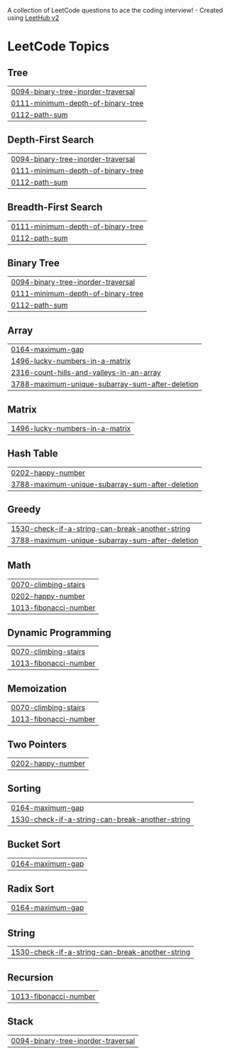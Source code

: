 A collection of LeetCode questions to ace the coding interview! - Created using [LeetHub v2](https://github.com/arunbhardwaj/LeetHub-2.0)
<!---LeetCode Topics Start-->
# LeetCode Topics
## Tree
|  |
| ------- |
| [0094-binary-tree-inorder-traversal](https://github.com/Shashank1115/leetcode/tree/master/0094-binary-tree-inorder-traversal) |
| [0111-minimum-depth-of-binary-tree](https://github.com/Shashank1115/leetcode/tree/master/0111-minimum-depth-of-binary-tree) |
| [0112-path-sum](https://github.com/Shashank1115/leetcode/tree/master/0112-path-sum) |
## Depth-First Search
|  |
| ------- |
| [0094-binary-tree-inorder-traversal](https://github.com/Shashank1115/leetcode/tree/master/0094-binary-tree-inorder-traversal) |
| [0111-minimum-depth-of-binary-tree](https://github.com/Shashank1115/leetcode/tree/master/0111-minimum-depth-of-binary-tree) |
| [0112-path-sum](https://github.com/Shashank1115/leetcode/tree/master/0112-path-sum) |
## Breadth-First Search
|  |
| ------- |
| [0111-minimum-depth-of-binary-tree](https://github.com/Shashank1115/leetcode/tree/master/0111-minimum-depth-of-binary-tree) |
| [0112-path-sum](https://github.com/Shashank1115/leetcode/tree/master/0112-path-sum) |
## Binary Tree
|  |
| ------- |
| [0094-binary-tree-inorder-traversal](https://github.com/Shashank1115/leetcode/tree/master/0094-binary-tree-inorder-traversal) |
| [0111-minimum-depth-of-binary-tree](https://github.com/Shashank1115/leetcode/tree/master/0111-minimum-depth-of-binary-tree) |
| [0112-path-sum](https://github.com/Shashank1115/leetcode/tree/master/0112-path-sum) |
## Array
|  |
| ------- |
| [0164-maximum-gap](https://github.com/Shashank1115/leetcode/tree/master/0164-maximum-gap) |
| [1496-lucky-numbers-in-a-matrix](https://github.com/Shashank1115/leetcode/tree/master/1496-lucky-numbers-in-a-matrix) |
| [2316-count-hills-and-valleys-in-an-array](https://github.com/Shashank1115/leetcode/tree/master/2316-count-hills-and-valleys-in-an-array) |
| [3788-maximum-unique-subarray-sum-after-deletion](https://github.com/Shashank1115/leetcode/tree/master/3788-maximum-unique-subarray-sum-after-deletion) |
## Matrix
|  |
| ------- |
| [1496-lucky-numbers-in-a-matrix](https://github.com/Shashank1115/leetcode/tree/master/1496-lucky-numbers-in-a-matrix) |
## Hash Table
|  |
| ------- |
| [0202-happy-number](https://github.com/Shashank1115/leetcode/tree/master/0202-happy-number) |
| [3788-maximum-unique-subarray-sum-after-deletion](https://github.com/Shashank1115/leetcode/tree/master/3788-maximum-unique-subarray-sum-after-deletion) |
## Greedy
|  |
| ------- |
| [1530-check-if-a-string-can-break-another-string](https://github.com/Shashank1115/leetcode/tree/master/1530-check-if-a-string-can-break-another-string) |
| [3788-maximum-unique-subarray-sum-after-deletion](https://github.com/Shashank1115/leetcode/tree/master/3788-maximum-unique-subarray-sum-after-deletion) |
## Math
|  |
| ------- |
| [0070-climbing-stairs](https://github.com/Shashank1115/leetcode/tree/master/0070-climbing-stairs) |
| [0202-happy-number](https://github.com/Shashank1115/leetcode/tree/master/0202-happy-number) |
| [1013-fibonacci-number](https://github.com/Shashank1115/leetcode/tree/master/1013-fibonacci-number) |
## Dynamic Programming
|  |
| ------- |
| [0070-climbing-stairs](https://github.com/Shashank1115/leetcode/tree/master/0070-climbing-stairs) |
| [1013-fibonacci-number](https://github.com/Shashank1115/leetcode/tree/master/1013-fibonacci-number) |
## Memoization
|  |
| ------- |
| [0070-climbing-stairs](https://github.com/Shashank1115/leetcode/tree/master/0070-climbing-stairs) |
| [1013-fibonacci-number](https://github.com/Shashank1115/leetcode/tree/master/1013-fibonacci-number) |
## Two Pointers
|  |
| ------- |
| [0202-happy-number](https://github.com/Shashank1115/leetcode/tree/master/0202-happy-number) |
## Sorting
|  |
| ------- |
| [0164-maximum-gap](https://github.com/Shashank1115/leetcode/tree/master/0164-maximum-gap) |
| [1530-check-if-a-string-can-break-another-string](https://github.com/Shashank1115/leetcode/tree/master/1530-check-if-a-string-can-break-another-string) |
## Bucket Sort
|  |
| ------- |
| [0164-maximum-gap](https://github.com/Shashank1115/leetcode/tree/master/0164-maximum-gap) |
## Radix Sort
|  |
| ------- |
| [0164-maximum-gap](https://github.com/Shashank1115/leetcode/tree/master/0164-maximum-gap) |
## String
|  |
| ------- |
| [1530-check-if-a-string-can-break-another-string](https://github.com/Shashank1115/leetcode/tree/master/1530-check-if-a-string-can-break-another-string) |
## Recursion
|  |
| ------- |
| [1013-fibonacci-number](https://github.com/Shashank1115/leetcode/tree/master/1013-fibonacci-number) |
## Stack
|  |
| ------- |
| [0094-binary-tree-inorder-traversal](https://github.com/Shashank1115/leetcode/tree/master/0094-binary-tree-inorder-traversal) |
<!---LeetCode Topics End-->